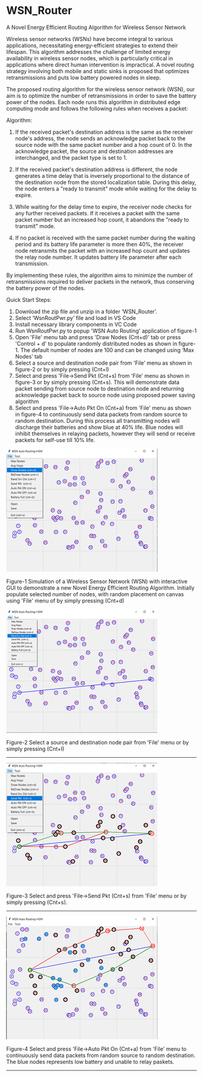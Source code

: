 # WSN_Router
A Novel Energy Efficient Routing Algorithm for Wireless Sensor Network

Wireless sensor networks (WSNs) have become integral to various applications, necessitating energy-efficient strategies to extend their lifespan. This algorithm addresses the challenge of limited energy availability in wireless sensor nodes, which is particularly critical in applications where direct human intervention is impractical. A novel routing strategy involving both mobile and static sinks is proposed that optimizes retransmissions and puts low battery powered nodes in sleep.

The proposed routing algorithm for the wireless sensor network (WSN), our aim is to optimize the number of retransmissions in order to save the battery power of the nodes. Each node runs this algorithm in distributed edge computing mode and follows the following rules when receives a packet:

Algorithm:

1. If the received packet's destination address is the same as the receiver node's address, the node sends an acknowledge packet back to the source node with the same packet number and a hop count of 0. In the acknowledge packet, the source and destination addresses are interchanged, and the packet type is set to 1.

2. If the received packet's destination address is different, the node generates a time delay that is inversely proportional to the distance of the destination node from the stored localization table. During this delay, the node enters a "ready to transmit" mode while waiting for the delay to expire.

3. While waiting for the delay time to expire, the receiver node checks for any further received packets. If it receives a packet with the same packet number but an increased hop count, it abandons the "ready to transmit" mode.

4. If no packet is received with the same packet number during the waiting period and its battery life parameter is more then 40%, the receiver node retransmits the packet with an increased hop count and updates the relay node number. It updates battery life parameter after each transmission.

By implementing these rules, the algorithm aims to minimize the number of retransmissions required to deliver packets in the network, thus conserving the battery power of the nodes.



Quick Start Steps:

1. Download the zip file and unzip in a folder ‘WSN_Router’.
2. Select ‘WsnRoutPwr.py’ file and load in VS Code
3. Install necessary library components in VC Code
4. Run WsnRoutPwr.py to popup 'WSN Auto Routing' application of figure-1
5. Open 'File' menu tab and press 'Draw Nodes (Cnt+d)' tab or press 'Control + d' to populate randomly distributed nodes as shown in figure-1. The default number of nodes are 100 and can be changed using ‘Max Nodes’ tab
6. Select a source and destination node pair from 'File' menu as shown in figure-2 or by simply pressing (Cnt+l)
7. Select and press 'File->Send Pkt (Cnt+s) from 'File' menu as shown in figure-3 or by simply pressing (Cnt+s). This will demonstrate data packet sending from source node to destination node and returning acknowledge packet back to source node using proposed power saving algorithm
8. Select and press 'File->Auto Pkt On (Cnt+a) from 'File' menu as shown in figure-4 to continuously send data packets from random source to random destination. During this process all transmitting nodes will discharge their batteries and show blue at 40% life. Blue nodes will inhibit themselves in relaying packets, however they will send or receive packets for self-use till 10% life.   


<img src="Readme_files/Main.png">

Figure-1 Simulation of a Wireless Sensor Network (WSN) with interactive GUI to demonstrate a new Novel Energy Efficient Routing Algorithm. Initially populate selected number of nodes, with random placement on canvas using 'File' menu of by simply pressing (Cnt+d)

<img src="Readme_files/SrcDstLine.png">

Figure-2 Select a source and destination node pair from 'File' menu or by simply pressing (Cnt+l) 

***************************************  

<img src="Readme_files/SrcDstSend.png">

Figure-3 Select and press 'File->Send Pkt (Cnt+s) from 'File' menu or by simply pressing (Cnt+s).

***************************************  

<img src="Readme_files/SrcDstAuto.png">

Figure-4 Select and press 'File->Auto Pkt On (Cnt+a) from 'File' menu to continuously send data packets from random source to random destination. The blue nodes represents low battery and unable to relay paskets.
***************************************  


